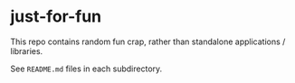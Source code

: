 # just-for-fun

This repo contains random fun crap, rather than standalone
applications / libraries.

See ```README.md``` files in each subdirectory.
